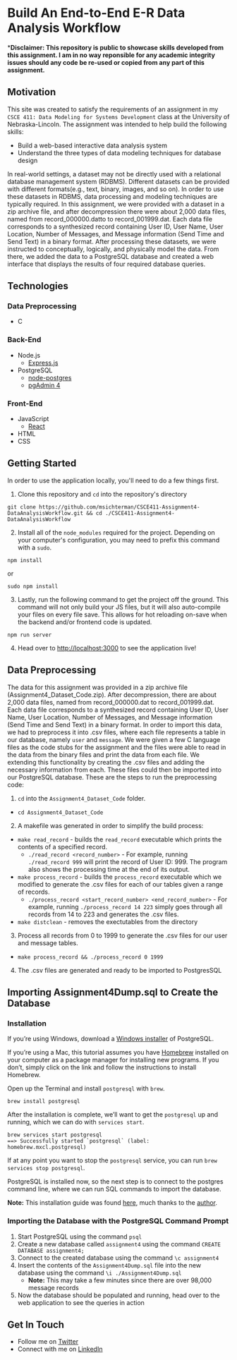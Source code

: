 # Build An End-to-End E-R Data Analysis Workflow
***Disclaimer: This repository is public to showcase skills developed from this assignment. I am in no way reponsible for any academic integrity issues should any code be re-used or copied from any part of this assignment.**

## Motivation
This site was created to satisfy the requirements of an assignment in my `CSCE 411: Data Modeling for Systems Development` class at the University of Nebraska-Lincoln. The assignment was intended to help build the following skills:

* Build a web-based interactive data analysis system
* Understand the three types of data modeling techniques for database design

In real-world settings, a dataset may not be directly used with a relational database management system (RDBMS). Different datasets can be provided with different formats(e.g., text, binary, images, and so on). In order to use these datasets in RDBMS, data processing and modeling techniques are typically required. In this assignment, we were provided with a dataset in a zip archive file, and after decompression there were about 2,000 data files, named from record_000000.datto to record_001999.dat. Each data file corresponds to a synthesized record containing User ID, User Name, User Location, Number of Messages, and Message information (Send Time and Send Text) in a binary format. After processing these datasets, we were instructed to conceptually, logically, and physically model the data. From there, we added the data to a PostgreSQL database and created a web interface that displays the results of four required database queries.

## Technologies
### Data Preprocessing
* C
### Back-End
* Node.js
    * [Express.js](https://expressjs.com/)
* PostgreSQL
    * [node-postgres](https://node-postgres.com/)
    * [pgAdmin 4](https://www.pgadmin.org/download/)
### Front-End
* JavaScript
    * [React](https://reactjs.org/)
* HTML
* CSS

## Getting Started
In order to use the application locally, you'll need to do a few things first.

1. Clone this repository and `cd` into the repository's directory
```
git clone https://github.com/msichterman/CSCE411-Assignment4-DataAnalysisWorkflow.git && cd ./CSCE411-Assignment4-DataAnalysisWorkflow
```

2. Install all of the `node_modules` required for the project. Depending on your computer's configuration, you may need to prefix this command with a `sudo`.
```
npm install
```
or
```
sudo npm install
```

3. Lastly, run the following command to get the project off the ground. This command will not only build your JS files, but it will also auto-compile your files on every file save. This allows for hot reloading on-save when the backend and/or frontend code is updated.

```
npm run server
```

4. Head over to [http://localhost:3000](http://localhost:3000) to see the application live!

## Data Preprocessing
The data for this assignment was provided in a zip archive file (Assignment4_Dataset_Code.zip). After decompression, there are about 2,000 data files, named from record_000000.dat to record_001999.dat. Each data file corresponds to a synthesized record containing User ID, User Name, User Location, Number of Messages, and Message information (Send Time and Send Text) in a binary format. In order to import this data, we had to preprocess it into .csv files, where each file represents a table in our database, namely ```user``` and ```message```. We were given a few C language files as the code stubs for the assignment and the files were able to read in the data from the binary files and print the data from each file. We extending this functionality by creating the .csv files and adding the necessary information from each. These files could then be imported into our PostgreSQL database. These are the steps to run the preprocessing code:
1. ```cd``` into the ```Assignment4_Dataset_Code``` folder.
* ```cd Assignment4_Dataset_Code```

2. A makefile was generated in order to simplify the build process:
* ```make read_record``` - builds the ```read_record``` executable which prints the contents of a specified record.
   * ```./read_record <record_number>``` - For example, running ```./read_record 999``` will print the record of User ID: 999. The program also shows the processing time at the end of its output.
* ```make process_record``` - builds the ```process_record``` executable which we modified to generate the .csv files for each of our tables given a range of records.
   * ```./process_record <start_record_number> <end_record_number>``` - For example, running ```./process_record 14 223``` simply goes through all records from 14 to 223 and generates the .csv files.
* ```make distclean``` - removes the exectutables from the directory

3. Process all records from 0 to 1999 to generate the .csv files for our user and message tables.
* ```make process_record && ./process_record 0 1999```

4. The .csv files are generated and ready to be imported to PostgresSQL

## Importing Assignment4Dump.sql to Create the Database
### Installation
If you’re using Windows, download a [Windows installer](https://www.postgresql.org/download/windows/) of PostgreSQL.

If you’re using a Mac, this tutorial assumes you have [Homebrew](https://brew.sh/) installed on your computer as a package manager for installing new programs. If you don’t, simply click on the link and follow the instructions to install Homebrew.

Open up the Terminal and install ```postgresql``` with ```brew```.
```
brew install postgresql
```
After the installation is complete, we’ll want to get the ```postgresql``` up and running, which we can do with ```services start```.
```
brew services start postgresql
==> Successfully started `postgresql` (label: homebrew.mxcl.postgresql)
```
If at any point you want to stop the ```postgresql``` service, you can run ```brew services stop postgresql```.

PostgreSQL is installed now, so the next step is to connect to the postgres command line, where we can run SQL commands to import the database.

**Note:** This installation guide was found [here](https://blog.logrocket.com/setting-up-a-restful-api-with-node-js-and-postgresql-d96d6fc892d8/), much thanks to the [author](http://tania.dev).

### Importing the Database with the PostgreSQL Command Prompt
1. Start PostgreSQL using the command ```psql```
2. Create a new database called ```assignment4``` using the command ```CREATE DATABASE assignment4;```
3. Connect to the created database using the command ```\c assignment4```
4. Insert the contents of the ```Assignment4Dump.sql``` file into the new database using the command ```\i ./Assignment4Dump.sql```
   * **Note:** This may take a few minutes since there are over 98,000 message records
5. Now the database should be populated and running, head over to the web application to see the queries in action

## Get In Touch
* Follow me on [Twitter](https://twitter.com/mattsichterman)
* Connect with me on [LinkedIn](https://www.linkedin.com/in/msichterman/)


